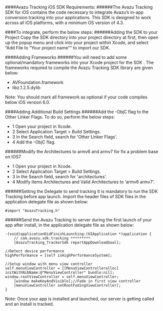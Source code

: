 ####Avazu Tracking iOS SDK Requirements:
######The Avazu Tracking SDK for iOS contains the code necessary to integrate Avazu’s in-app conversion tracking into your applications. This SDK is designed to work across all iOS platforms, with a minimum OS version of 4.3. 

####To integrate, perform the below steps:
######Adding the SDK to your Project
Copy the SDK directory into your project directory at first, then open up the popup menu and click into your project within Xcode, and select “Add File to “Your project name”” to import our SDK. 
 

####Adding Frameworks
######You will need to add some optional/mandatory frameworks into your Xcode project for the SDK . The frameworks required to compile the Avazu Tracking SDK library are given below:
- AVFoundation.framework
- libz.1.2.5.dylib
 
Note: You should mark all framework as optional if your code compiles below iOS version 6.0.

####Adding Additional Build Settings
######Add the -ObjC flag to the Other Linker Flags. To do so, perform the below steps:
- 1	Open your project in Xcode.
- 2	Select Application Target > Build Settings.
- 3	In the Search field, search for 'Other Linker Flags'.
- 4	Add the -ObjC flag.
 
######Modify the Architectures to armv6 and armv7 for fix a problem base on IOS7
- 1	Open your project in Xcode.
- 2	Select Application Target > Build Settings.
- 3	In the Search field, search for 'architectures'.
- 4	Modify items Architectures and Valid Architectures to ‘armv6 armv7’.
 
######Setting the Delegate to send tracking
It is mandatory to run the SDK Tracking before app launch.
Import the header files of SDK files in the application delegate file as shown below:
```objectc
#import "AvazuTracking.h"
```
######Send the Avazu Tracking to server during the first launch of your app after install, in the application delegate file as shown below:
```objectc
-(void)applicationDidFinishLaunching:(UIApplication *)application {    
    // com.avazu.sdk.tracking *********
    [AvazuTracking_TrackerSdk reportAppDownloadGoal];

//Detect device performance
highPerformance = [self isHighPerformanceSystem];

//Setup window with menu view controller
self.menuViewController = [[MenuViewControlleralloc] initWithNibName:@"MenuViewController" bundle:nil];
window.rootViewController = self.menuViewController;
    [window makeKeyAndVisible];//Fade in first view controller
    [menuViewController setRootFadingViewController];
}
```
Note: Once your app is installed and launched, our server is getting called and an install is tracked.
